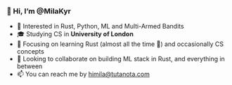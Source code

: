 ### 👋 Hi, I’m @MilaKyr

- 👀 Interested in Rust, Python, ML and Multi-Armed Bandits
- 🎓 Studying CS in **University of London**
- 🌱 Focusing on learning Rust (almost all the time 🤘) and occasionally CS concepts
- 🤝 Looking to collaborate on building ML stack in Rust, and everything in between
- 📫 You can reach me by [himila@tutanota.com](mailto:himila@tutanota.com)

<!---
MilaKyr/MilaKyr is a ✨ special ✨ repository because its `README.md` (this file) appears on your GitHub profile.
You can click the Preview link to take a look at your changes.
--->
